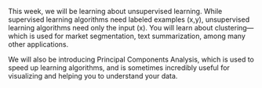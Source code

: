 This week, we will be learning about unsupervised learning. While supervised learning algorithms need labeled examples (x,y), unsupervised learning algorithms need only the input (x). You will learn about clustering—which is used for market segmentation, text summarization, among many other applications.

We will also be introducing Principal Components Analysis, which is used to speed up learning algorithms, and is sometimes incredibly useful for visualizing and helping you to understand your data.
